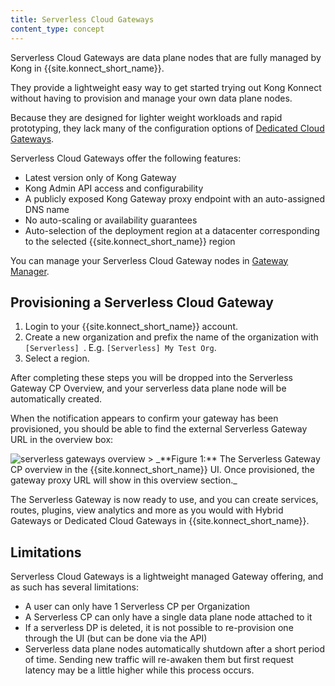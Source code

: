 ```yaml
---
title: Serverless Cloud Gateways
content_type: concept
---
```


Serverless Cloud Gateways are data plane nodes that are fully managed by Kong in {{site.konnect_short_name}}.
	
They provide a lightweight easy way to get started trying out Kong Konnect without having to provision and manage your own data plane nodes.

Because they are designed for lighter weight workloads and rapid prototyping, they lack many of the configuration options of [Dedicated Cloud Gateways](/konnect/gateway-manager/dedicated-cloud-gateways/). 

Serverless Cloud Gateways offer the following features:
* Latest version only of Kong Gateway
* Kong Admin API access and configurability
* A publicly exposed Kong Gateway proxy endpoint with an auto-assigned DNS name
* No auto-scaling or availability guarantees
* Auto-selection of the deployment region at a datacenter corresponding to the selected {{site.konnect_short_name}} region

You can manage your Serverless Cloud Gateway nodes in [Gateway Manager](https://cloud.konghq.com/gateway-manager/).


## Provisioning a Serverless Cloud Gateway

1. Login to your {{site.konnect_short_name}} account.
2. Create a new organization and prefix the name of the organization with `[Serverless] `. E.g. `[Serverless] My Test Org`.
3. Select a region.

After completing these steps you will be dropped into the Serverless Gateway CP Overview, and your serverless data plane node will be automatically created.

When the notification appears to confirm your gateway has been provisioned, you should be able to find the external Serverless Gateway URL in the overview box:

<img src="/assets/images/products/konnect/gateway-manager/serverless-gateways-overview.png" alt="serverless gateways overview" style="max-width: 800px;">
> _**Figure 1:** The Serverless Gateway CP overview in the {{site.konnect_short_name}} UI. Once provisioned, the gateway proxy URL will show in this overview section._

The Serverless Gateway is now ready to use, and you can create services, routes, plugins, view analytics and more as you would with Hybrid Gateways or Dedicated Cloud Gateways in {{site.konnect_short_name}}.

## Limitations

Serverless Cloud Gateways is a lightweight managed Gateway offering, and as such has several limitations:
* A user can only have 1 Serverless CP per Organization
* A Serverless CP can only have a single data plane node attached to it
* If a serverless DP is deleted, it is not possible to re-provision one through the UI (but can be done via the API)
* Serverless data plane nodes automatically shutdown after a short period of time. Sending new traffic will re-awaken them but first request latency may be a little higher while this process occurs.